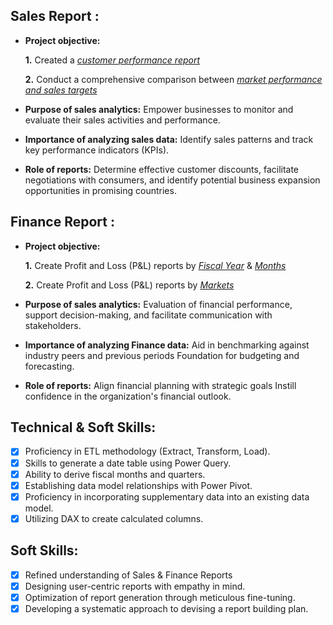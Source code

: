 ## Sales Report :


- **Project objective:** 

    **1.** Created a _[customer performance report](https://github.com/piyushbaweja99/Data_Analytics/blob/main/Excel%20Sales%20Analytics/Customer%20Performance%20Report.pdf)_ 

    **2.** Conduct a comprehensive comparison between _[market performance and sales targets](https://github.com/piyushbaweja99/Data_Analytics/blob/main/Excel%20Sales%20Analytics/Customer%20Performance%20Report.pdf)_

- **Purpose of sales analytics:** Empower businesses to monitor and evaluate their sales activities and performance.

- **Importance of analyzing sales data:** Identify sales patterns and track key performance indicators (KPIs).

- **Role of reports:** Determine effective customer discounts, facilitate negotiations with consumers, and identify potential business expansion opportunities in promising countries.


## Finance Report :

- **Project objective:** 

    **1.** Create Profit and Loss (P&L) reports by _[Fiscal Year](https://github.com/piyushbaweja99/Data_Analytics/blob/main/Excel%20Sales%20Analytics/Customer%20Performance%20Report.pdf)_ & _[Months](https://github.com/piyushbaweja99/Data_Analytics/blob/main/Excel%20Sales%20Analytics/Customer%20Performance%20Report.pdf)_ 

   **2.** Create Profit and Loss (P&L) reports by _[Markets](https://github.com/piyushbaweja99/Data_Analytics/blob/main/Excel%20Sales%20Analytics/Customer%20Performance%20Report.pdf)_

- **Purpose of sales analytics:** Evaluation of financial performance, support decision-making, and facilitate communication with stakeholders.

- **Importance of analyzing Finance data:** Aid in benchmarking against industry peers and previous periods Foundation for budgeting and forecasting.

- **Role of reports:** Align financial planning with strategic goals Instill confidence in the organization's financial outlook.


## Technical & Soft Skills:
- [x]	Proficiency in ETL methodology (Extract, Transform, Load).
- [x]	Skills to generate a date table using Power Query.
- [x]	Ability to derive fiscal months and quarters.
- [x]	Establishing data model relationships with Power Pivot.
- [x]	Proficiency in incorporating supplementary data into an existing data model.
- [x]	Utilizing DAX to create calculated columns.

## Soft Skills:
- [x]	Refined understanding of Sales & Finance Reports
- [x]	Designing user-centric reports with empathy in mind.
- [x]	Optimization of report generation through meticulous fine-tuning.
- [x]	Developing a systematic approach to devising a report building plan.
